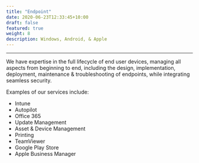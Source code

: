 ```yaml
---
title: "Endpoint"
date: 2020-06-23T12:33:45+10:00
draft: false
featured: true
weight: 8
description: Windows, Android, & Apple
---
```

***
We have expertise in the full lifecycle of end user devices, managing all aspects from beginning to end, including the design, implementation, deployment, maintenance & troubleshooting of endpoints, while integrating seamless security.

Examples of our services include:

* Intune
* Autopilot
* Office 365
* Update Management
* Asset & Device Management
* Printing
* TeamViewer
* Google Play Store
* Apple Business Manager
